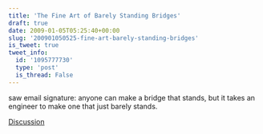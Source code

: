 ```yaml
---
title: 'The Fine Art of Barely Standing Bridges'
draft: true
date: 2009-01-05T05:25:40+00:00
slug: '200901050525-fine-art-barely-standing-bridges'
is_tweet: true
tweet_info:
  id: '1095777730'
  type: 'post'
  is_thread: False
---
```




saw email signature: anyone can make a bridge that stands, but it takes an engineer to make one that just barely stands.

[Discussion](https://x.com/sytelus/status/1095777730)
